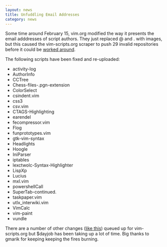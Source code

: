 ```yaml
---
layout: news
title: Unfuddling Email Addresses
category: news
---
```


Some time around February 15, vim.org modified the way it presents
the email adddresses of script authors.  They just replaced @ and .
with images, but this caused the vim-scripts.org scraper to
push 29 invalid repositories before it could be
[worked around](https://github.com/vim-scraper/vim-scraper/commit/938d48b062f4f5b242a8787d3ecb30662bcb2e59).

The following scripts have been fixed and re-uploaded:

 * activity-log
 * AuthorInfo
 * CCTree
 * Chess-files-.pgn-extension
 * ColorSelect
 * csindent.vim
 * css3
 * csv.vim
 * CTAGS-Highlighting
 * earendel
 * fecompressor.vim
 * Flog
 * funprototypes.vim
 * gtk-vim-syntax
 * Headlights
 * Hoogle
 * IniParser
 * iptables
 * lexctwolc-Syntax-Highlighter
 * LispXp
 * Lucius
 * mxl.vim
 * powershellCall
 * SuperTab-continued.
 * taskpaper.vim
 * utlx\_interwiki.vim
 * VimCalc
 * vim-paint
 * vundle

There are a number of other changes
([like this](https://github.com/crissmancd/vim_scripts_redesign))
queued up for vim-scripts.org but $dayjob has been taking up a lot of time.
Big thanks to gmarik for keeping keeping the fires burning.

